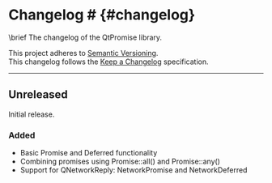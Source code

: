 # Changelog # {#changelog}

\brief The changelog of the QtPromise library.

This project adheres to [Semantic Versioning](http://semver.org/).\
This changelog follows the [Keep a Changelog](http://keepachangelog.com) specification.


---


## Unreleased ##
Initial release.

### Added ###
- Basic Promise and Deferred functionality
- Combining promises using Promise::all() and Promise::any()
- Support for QNetworkReply: NetworkPromise and NetworkDeferred


